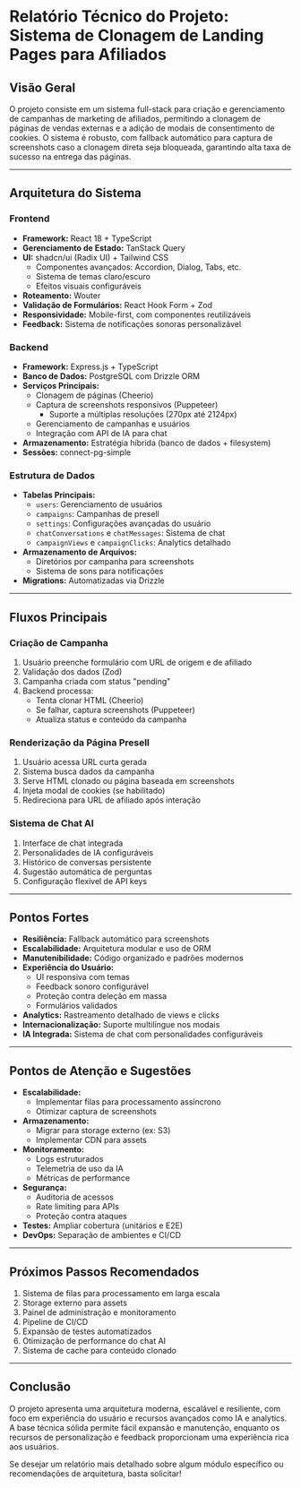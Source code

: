 # Relatório Técnico do Projeto: Sistema de Clonagem de Landing Pages para Afiliados

## Visão Geral

O projeto consiste em um sistema full-stack para criação e gerenciamento de campanhas de marketing de afiliados, permitindo a clonagem de páginas de vendas externas e a adição de modais de consentimento de cookies. O sistema é robusto, com fallback automático para captura de screenshots caso a clonagem direta seja bloqueada, garantindo alta taxa de sucesso na entrega das páginas.

---

## Arquitetura do Sistema

### Frontend

- **Framework:** React 18 + TypeScript
- **Gerenciamento de Estado:** TanStack Query
- **UI:** shadcn/ui (Radix UI) + Tailwind CSS
  - Componentes avançados: Accordion, Dialog, Tabs, etc.
  - Sistema de temas claro/escuro
  - Efeitos visuais configuráveis
- **Roteamento:** Wouter
- **Validação de Formulários:** React Hook Form + Zod
- **Responsividade:** Mobile-first, com componentes reutilizáveis
- **Feedback:** Sistema de notificações sonoras personalizável

### Backend

- **Framework:** Express.js + TypeScript
- **Banco de Dados:** PostgreSQL com Drizzle ORM
- **Serviços Principais:** 
  - Clonagem de páginas (Cheerio)
  - Captura de screenshots responsivos (Puppeteer)
    - Suporte a múltiplas resoluções (270px até 2124px)
  - Gerenciamento de campanhas e usuários
  - Integração com API de IA para chat
- **Armazenamento:** Estratégia híbrida (banco de dados + filesystem)
- **Sessões:** connect-pg-simple

### Estrutura de Dados

- **Tabelas Principais:**
  - `users`: Gerenciamento de usuários
  - `campaigns`: Campanhas de presell
  - `settings`: Configurações avançadas do usuário
  - `chatConversations` e `chatMessages`: Sistema de chat
  - `campaignViews` e `campaignClicks`: Analytics detalhado
- **Armazenamento de Arquivos:**
  - Diretórios por campanha para screenshots
  - Sistema de sons para notificações
- **Migrations:** Automatizadas via Drizzle

---

## Fluxos Principais

### Criação de Campanha

1. Usuário preenche formulário com URL de origem e de afiliado
2. Validação dos dados (Zod)
3. Campanha criada com status "pending"
4. Backend processa:
   - Tenta clonar HTML (Cheerio)
   - Se falhar, captura screenshots (Puppeteer)
   - Atualiza status e conteúdo da campanha

### Renderização da Página Presell

1. Usuário acessa URL curta gerada
2. Sistema busca dados da campanha
3. Serve HTML clonado ou página baseada em screenshots
4. Injeta modal de cookies (se habilitado)
5. Redireciona para URL de afiliado após interação

### Sistema de Chat AI

1. Interface de chat integrada
2. Personalidades de IA configuráveis
3. Histórico de conversas persistente
4. Sugestão automática de perguntas
5. Configuração flexível de API keys

---

## Pontos Fortes

- **Resiliência:** Fallback automático para screenshots
- **Escalabilidade:** Arquitetura modular e uso de ORM
- **Manutenibilidade:** Código organizado e padrões modernos
- **Experiência do Usuário:**
  - UI responsiva com temas
  - Feedback sonoro configurável
  - Proteção contra deleção em massa
  - Formulários validados
- **Analytics:** Rastreamento detalhado de views e clicks
- **Internacionalização:** Suporte multilíngue nos modais
- **IA Integrada:** Sistema de chat com personalidades configuráveis

---

## Pontos de Atenção e Sugestões

- **Escalabilidade:**
  - Implementar filas para processamento assíncrono
  - Otimizar captura de screenshots
- **Armazenamento:**
  - Migrar para storage externo (ex: S3)
  - Implementar CDN para assets
- **Monitoramento:**
  - Logs estruturados
  - Telemetria de uso da IA
  - Métricas de performance
- **Segurança:**
  - Auditoria de acessos
  - Rate limiting para APIs
  - Proteção contra ataques
- **Testes:** Ampliar cobertura (unitários e E2E)
- **DevOps:** Separação de ambientes e CI/CD

---

## Próximos Passos Recomendados

1. Sistema de filas para processamento em larga escala
2. Storage externo para assets
3. Painel de administração e monitoramento
4. Pipeline de CI/CD
5. Expansão de testes automatizados
6. Otimização de performance do chat AI
7. Sistema de cache para conteúdo clonado

---

## Conclusão

O projeto apresenta uma arquitetura moderna, escalável e resiliente, com foco em experiência do usuário e recursos avançados como IA e analytics. A base técnica sólida permite fácil expansão e manutenção, enquanto os recursos de personalização e feedback proporcionam uma experiência rica aos usuários.

Se desejar um relatório mais detalhado sobre algum módulo específico ou recomendações de arquitetura, basta solicitar!
